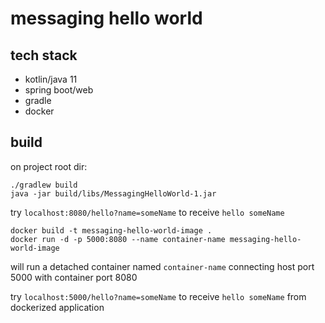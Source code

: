 # messaging hello world
## tech stack
 - kotlin/java 11
 - spring boot/web
 - gradle
 - docker
 
## build
on project root dir:

    ./gradlew build
    java -jar build/libs/MessagingHelloWorld-1.jar

try `localhost:8080/hello?name=someName` to receive `hello someName`

    docker build -t messaging-hello-world-image .
    docker run -d -p 5000:8080 --name container-name messaging-hello-world-image

will run a detached container named `container-name` connecting host port 5000 with container port 8080

try `localhost:5000/hello?name=someName` to receive `hello someName` from dockerized application